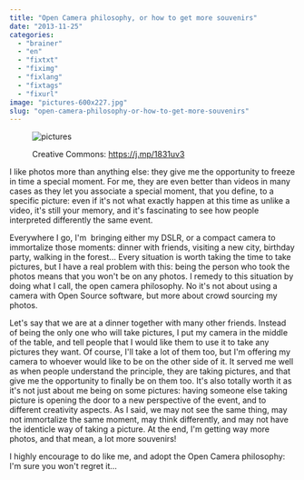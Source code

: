 ```yaml
---
title: "Open Camera philosophy, or how to get more souvenirs"
date: "2013-11-25"
categories: 
  - "brainer"
  - "en"
  - "fixtxt"
  - "fiximg"
  - "fixlang"
  - "fixtags"
  - "fixurl"
image: "pictures-600x227.jpg"
slug: "open-camera-philosophy-or-how-to-get-more-souvenirs"
---
```


<figure>

![pictures](images/pictures-600x227.jpg)

<figcaption>

Creative Commons: https://j.mp/1831uv3

</figcaption>

</figure>

I like photos more than anything else: they give me the opportunity to freeze in time a special moment. For me, they are even better than videos in many cases as they let you associate a special moment, that you define, to a specific picture: even if it's not what exactly happen at this time as unlike a video, it's still your memory, and it's fascinating to see how people interpreted differently the same event.

Everywhere I go, I'm  bringing either my DSLR, or a compact camera to immortalize those moments: dinner with friends, visiting a new city, birthday party, walking in the forest... Every situation is worth taking the time to take pictures, but I have a real problem with this: being the person who took the photos means that you won't be on any photos. I remedy to this situation by doing what I call, the open camera philosophy. No it's not about using a camera with Open Source software, but more about crowd sourcing my photos.

Let's say that we are at a dinner together with many other friends. Instead of being the only one who will take pictures, I put my camera in the middle of the table, and tell people that I would like them to use it to take any pictures they want. Of course, I'll take a lot of them too, but I'm offering my camera to whoever would like to be on the other side of it. It served me well as when people understand the principle, they are taking pictures, and that give me the opportunity to finally be on them too. It's also totally worth it as it's not just about me being on some pictures: having someone else taking picture is opening the door to a new perspective of the event, and to different creativity aspects. As I said, we may not see the same thing, may not immortalize the same moment, may think differently, and may not have the identicle way of taking a picture. At the end, I'm getting way more photos, and that mean, a lot more souvenirs!

I highly encourage to do like me, and adopt the Open Camera philosophy: I'm sure you won't regret it...
